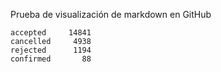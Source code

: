 Prueba de visualización de markdown en GitHub

```output
accepted     14841
cancelled     4938
rejected      1194
confirmed       88
```
